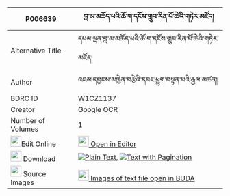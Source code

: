 |P006639|བླ་མ་མཆོད་པའི་ཆོ་ག་དངོས་གྲུབ་རིན་པོ་ཆེའི་གཏེར་མཛོད། 
| --- | --- 
|Alternative Title |དཔལ་ལྡན་བླ་མ་མཆོད་པའི་ཆོ་ག་དངོས་གྲུབ་རིན་པོ་ཆེའི་གཏེར་མཛོད།
|Author| འཇམ་དབྱངས་མཁྱེན་བརྩེའི་དབང་ཕྱུག་བསྟན་པའི་རྒྱལ་མཚན།
|BDRC ID | W1CZ1137
|Creator | Google OCR
|Number of Volumes| 1
|<img width="25" src="https://img.icons8.com/color/25/000000/edit-property.png">Edit Online| [<img width="25" src="https://avatars.githubusercontent.com/u/45091458?s=200&v=4"> Open in Editor](http://editor.openpecha.org/P006639)
|<img width="25" src="https://img.icons8.com/fluent/48/000000/download-2.png"/>  Download | [![](https://img.icons8.com/color/20/000000/txt.png)Plain Text](https://github.com/Openpecha/P006639/releases/download/v1/lama_chopa_i_choga_ngodrub_rin_plain_P006639.zip), [![](https://img.icons8.com/color/20/000000/txt.png)Text with Pagination](https://github.com/Openpecha/P006639/releases/download/v1/lama_chopa_i_choga_ngodrub_rin_pages_P006639.zip)
|<img width="25" src="https://img.icons8.com/plasticine/100/000000/pictures-folder.png"/>  Source Images | [<img width="25" src="https://library.bdrc.io/icons/BUDA-small.svg"> Images of text file open in BUDA](https://library.bdrc.io/show/bdr:W1CZ1137)